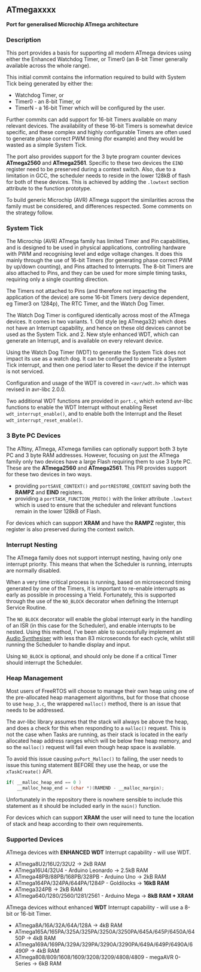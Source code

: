 <h2>ATmegaxxxx</h2>

__Port for generalised Microchip ATmega architecture__

<h3>Description</h3>

This port provides a basis for supporting all modern ATmega devices using either the Enhanced Watchdog Timer, or Timer0 (an 8-bit Timer generally available across the whole range).

This initial commit contains the information required to build with System Tick being generated by either the:
- Watchdog Timer, or
- Timer0 - an 8-bit Timer, or
- TimerN - a 16-bit Timer which will be configured by the user.

Further commits can add support for 16-bit Timers available on many relevant devices. The availability of these 16-bit Timers is somewhat device specific, and these complex and highly configurable Timers are often used to generate phase correct PWM timing (for example) and they would be wasted as a simple System Tick.

The port also provides support for the 3 byte program counter devices __ATmega2560__ and __ATmega2561__. Specific to these two devices the `EIND` register need to be preserved during a context switch. Also, due to a limitation in GCC, the scheduler needs to reside in the lower 128kB of flash for both of these devices. This is achieved by adding the `.lowtext` section attribute to the function prototype.

To build generic Microchip (AVR) ATmega support the similarities across the family must be considered, and differences respected. Some comments on the strategy follow.

<h3>System Tick</h3>

The Microchip (AVR) ATmega family has limited Timer and Pin capabilities, and is designed to be used in physical applications, controlling hardware with PWM and recognising level and edge voltage changes. It does this mainly through the use of 16-bit Timers (for generating phase correct PWM by up/down counting), and Pins attached to Interrupts. The 8-bit Timers are also attached to Pins, and they can be used for more simple timing tasks, requiring only a single counting direction.

The Timers not attached to Pins (and therefore not impacting the application of the device) are some 16-bit Timers (very device dependent, eg Timer3 on 1284p), The RTC Timer, and the Watch Dog Timer.

The Watch Dog Timer is configured identically across most of the ATmega devices. It comes in two variants. 1. Old style (eg ATmega32) which does not have an Interrupt capability, and hence on these old devices cannot be used as the System Tick. and 2. New style enhanced WDT, which can generate an Interrupt, and is available on every relevant device.

Using the Watch Dog Timer (WDT) to generate the System Tick does not impact its use as a watch dog. It can be configured to generate a System Tick interrupt, and then one period later to Reset the device if the interrupt is not serviced.

Configuration and usage of the WDT is covered in `<avr/wdt.h>` which was revised in avr-libc 2.0.0.

Two additional WDT functions are provided in `port.c`, which extend avr-libc functions to enable the WDT Interrupt without enabling Reset `wdt_interrupt_enable()`, and to enable both the Interrupt and the Reset `wdt_interrupt_reset_enable()`.

<h3>3 Byte PC Devices</h3>

The ATtiny, ATmega, ATxmega families can optionally support both 3 byte PC and 3 byte RAM addresses. However, focusing on just the ATmega family only two devices have a large Flash requiring them to use 3 byte PC. These are the __ATmega2560__ and __ATmega2561__. This PR provides support for these two devices in two ways.

 - providing `portSAVE_CONTEXT()` and `portRESTORE_CONTEXT` saving both the __RAMPZ__ and __EIND__ registers.
 - providing a `portTASK_FUNCTION_PROTO()` with the linker attribute `.lowtext` which is used to ensure that the scheduler and relevant functions remain in the lower 128kB of Flash.

For devices which can support __XRAM__ and have the __RAMPZ__ register, this register is also preserved during the context switch.

<h3>Interrupt Nesting</h3>

The ATmega family does not support interrupt nesting, having only one interrupt priority. This means that when the Scheduler is running, interrupts are normally disabled.

When a very time critical process is running, based on microsecond timing generated by one of the Timers, it is important to re-enable interrupts as early as possible in processing a Yield. Fortunately, this is supported through the use of the `NO_BLOCK` decorator when defining the Interrupt Service Routine.

The `NO_BLOCK` decorator will enable the global interrupt early in the handling of an ISR (in this case for the Scheduler), and enable interrupts to be nested. Using this method, I've been able to successfully implement an [Audio Synthesiser](https://feilipu.me/2015/06/02/goldilocks-analogue-synthesizer/) with less than 83 microseconds for each cycle, whilst still running the Scheduler to handle display and input.

Using `NO_BLOCK` is optional, and should only be done if a critical Timer should interrupt the Scheduler.

<h3>Heap Management</h3>

Most users of FreeRTOS will choose to manage their own heap using one of the pre-allocated heap management algorithms, but for those that choose to use `heap_3.c`, the wrappered `malloc()` method, there is an issue that needs to be addressed.

The avr-libc library assumes that the stack will always be above the heap, and does a check for this when responding to a `malloc()` request. This is not the case when Tasks are running, as their stack is located in the early allocated heap address ranges which will be below free heap memory, and so the `malloc()` request will fail even though heap space is available.

To avoid this issue causing `pvPort_Malloc()` to failing, the user needs to issue this tuning statement BEFORE they use the heap, or use the `xTaskCreate()` API.

```c
if( __malloc_heap_end == 0 )
    __malloc_heap_end = (char *)(RAMEND - __malloc_margin);
```
Unfortunately in the repository there is nowhere sensible to include this statement as it should be included early in the `main()` function.

For devices which can support __XRAM__ the user will need to tune the location of stack and heap according to their own requirements.

<h3>Supported Devices</h3>

ATmega devices with __ENHANCED WDT__ Interrupt capability - will use WDT.

 - ATmega8U2/16U2/32U2 -> 2kB RAM
 - ATmega16U4/32U4 - Arduino Leonardo -> 2.5kB RAM
 - ATmega48PB/88PB/168PB/328PB - Arduino Uno -> 2kB RAM
 - ATmega164PA/324PA/644PA/1284P - Goldilocks -> __16kB RAM__
 - ATmega324PB -> 2kB RAM
 - ATmega640/1280/2560/1281/2561 - Arduino Mega -> __8kB RAM + XRAM__

ATmega devices without enhanced __WDT__ Interrupt capability - will use a 8-bit or 16-bit Timer.

 - ATmega8A/16A/32A/64A/128A -> 4kB RAM
 - ATmega165A/165PA/325A/325PA/3250A/3250PA/645A/645P/6450A/6450P -> 4kB RAM
 - ATmega169A/169PA/329A/329PA/3290A/3290PA/649A/649P/6490A/6490P -> 4kB RAM
 - ATmega808/809/1608/1609/3208/3209/4808/4809 - megaAVR 0-Series -> 6kB RAM

